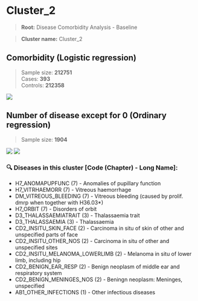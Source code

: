# Cluster_2

> **Root:** Disease Comorbidity Analysis - Baseline

> **Cluster name:** Cluster_2  

## Comorbidity (Logistic regression)
> Sample size: **212751**  
> Cases: **393**  
> Controls: **212358**
<img src="/Cluster/Figures/Incidence/LG/Cluster_2.png" />
<CsvTable src="/Cluster/Data/Incidence/LG/LG_Cluster_2.csv" label="🔍 View full results" />

## Number of disease except for 0 (Ordinary regression)
> Sample size: **1904**
<img src="/Cluster/Figures/Incidence/Histogram/Cluster_2_in.png" />
<CsvTable src="/Cluster/Data/Incidence/Histogram/Cluster_2_in.csv" label="🔍 View full results" />

<img src="/Cluster/Figures/Incidence/ORD/Cluster_2.png" />
<CsvTable src="/Cluster/Data/Incidence/ORD/ORD_Cluster_2.csv" label="🔍 View full results" />

### 🔍 Diseases in this cluster [Code (Chapter) - Long Name]:
- H7_ANOMAPUPFUNC (7) - Anomalies of pupillary function
- H7_VITRHAEMORR (7) - Vitreous haemorrhage
- DM_VITREOUS_BLEEDING (7) - Vitreous bleeding (caused by prolif. dmrp when together with H36.03*)
- H7_ORBIT (7) - Disorders of orbit
- D3_THALASSAEMIATRAIT (3) - Thalassaemia trait
- D3_THALASSAEMIA (3) - Thalassaemia
- CD2_INSITU_SKIN_FACE (2) - Carcinoma in situ of skin of other and unspecified parts of face
- CD2_INSITU_OTHER_NOS (2) - Carcinoma in situ of other and unspecified sites
- CD2_INSITU_MELANOMA_LOWERLIMB (2) - Melanoma in situ of lower limb, including hip
- CD2_BENIGN_EAR_RESP (2) - Benign neoplasm of middle ear and respiratory system
- CD2_BENIGN_MENINGES_NOS (2) - Beningn neoplasm: Meninges, unspecified
- AB1_OTHER_INFECTIONS (1) - Other infectious diseases
